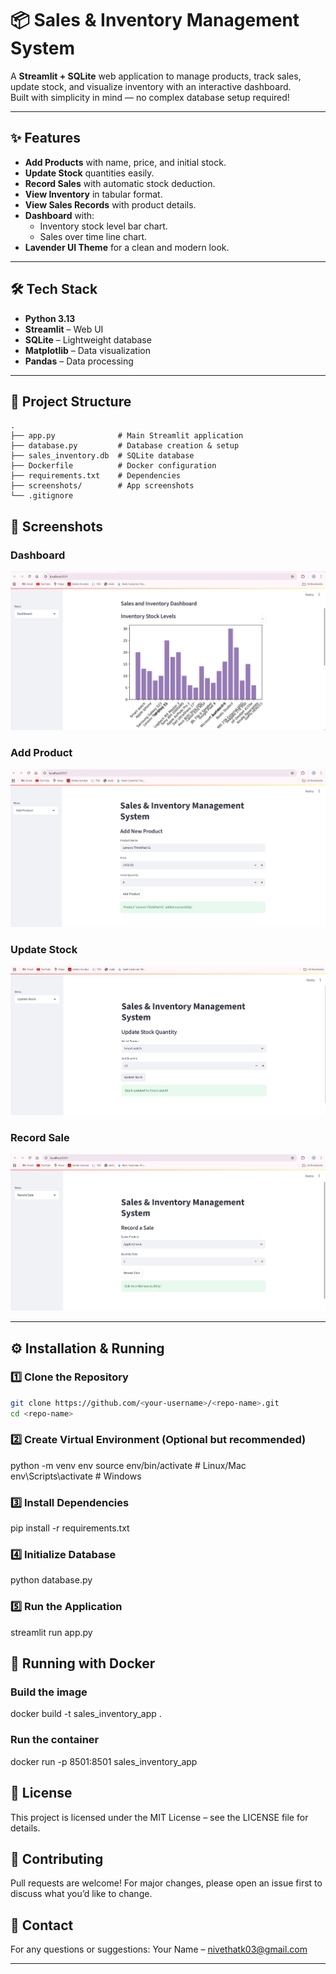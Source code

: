 # 📦 Sales & Inventory Management System

A **Streamlit + SQLite** web application to manage products, track sales, update stock, and visualize inventory with an interactive dashboard.  
Built with simplicity in mind — no complex database setup required!

---

## ✨ Features
- **Add Products** with name, price, and initial stock.
- **Update Stock** quantities easily.
- **Record Sales** with automatic stock deduction.
- **View Inventory** in tabular format.
- **View Sales Records** with product details.
- **Dashboard** with:
  - Inventory stock level bar chart.
  - Sales over time line chart.
- **Lavender UI Theme** for a clean and modern look.

---

## 🛠 Tech Stack
- **Python 3.13**
- **Streamlit** – Web UI
- **SQLite** – Lightweight database
- **Matplotlib** – Data visualization
- **Pandas** – Data processing

---
## 📂 Project Structure
```plaintext
.
├── app.py              # Main Streamlit application
├── database.py         # Database creation & setup
├── sales_inventory.db  # SQLite database
├── Dockerfile          # Docker configuration
├── requirements.txt    # Dependencies
├── screenshots/        # App screenshots
└── .gitignore
```

## 📸 Screenshots 

### Dashboard
![Dashboard](screenshots/Dashboard(1).png)

### Add Product
![Add Product](screenshots/add_new_product.png)

### Update Stock
![Update Stock](screenshots/Update_stock.png)

### Record Sale
![Record Sale](screenshots/Record_sale.png)

---

## ⚙️ Installation & Running

### 1️⃣ Clone the Repository
```bash
git clone https://github.com/<your-username>/<repo-name>.git
cd <repo-name>

```

### 2️⃣ Create Virtual Environment (Optional but recommended)
python -m venv env
source env/bin/activate      # Linux/Mac
env\Scripts\activate         # Windows

### 3️⃣ Install Dependencies
pip install -r requirements.txt

### 4️⃣ Initialize Database
python database.py

### 5️⃣ Run the Application
streamlit run app.py


## 🐳 Running with Docker
### Build the image
docker build -t sales_inventory_app .

### Run the container
docker run -p 8501:8501 sales_inventory_app


## 📜 License
This project is licensed under the MIT License – see the LICENSE file for details.

## 🤝 Contributing
Pull requests are welcome! For major changes, please open an issue first to discuss what you’d like to change.

## 📧 Contact
For any questions or suggestions:
Your Name – nivethatk03@gmail.com

---

